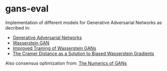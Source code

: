 # gans-eval

Implementation of different models for Generative Adversarial Networks as decribed in:

* [Generative Adversarial Networks](https://arxiv.org/abs/1406.2661)
* [Wasserstein GAN](https://arxiv.org/abs/1701.07875)
* [Improved Training of Wasserstein GANs](https://arxiv.org/abs/1704.00028)
* [The Cramer Distance as a Solution to Biased Wasserstein Gradients](https://arxiv.org/abs/1705.10743)

Also consensus optimization from: [The Numerics of GANs](https://arxiv.org/abs/1705.10461)
